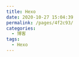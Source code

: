 ```yaml
---
title: Hexo
date: 2020-10-27 15:04:39
permalink: /pages/4f2c93/
categories:
  - 博客
tags:
  - Hexo
---
```

